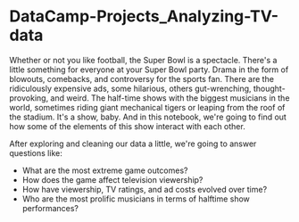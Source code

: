 # DataCamp-Projects_Analyzing-TV-data
Whether or not you like football, the Super Bowl is a spectacle. There's a little something for everyone at your Super Bowl party. Drama in the form of blowouts, comebacks, and controversy for the sports fan. There are the ridiculously expensive ads, some hilarious, others gut-wrenching, thought-provoking, and weird. The half-time shows with the biggest musicians in the world, sometimes riding giant mechanical tigers or leaping from the roof of the stadium. It's a show, baby. And in this notebook, we're going to find out how some of the elements of this show interact with each other. 

After exploring and cleaning our data a little, we're going to answer questions like:

+ What are the most extreme game outcomes?
+ How does the game affect television viewership?
+ How have viewership, TV ratings, and ad costs evolved over time?
+ Who are the most prolific musicians in terms of halftime show performances?
